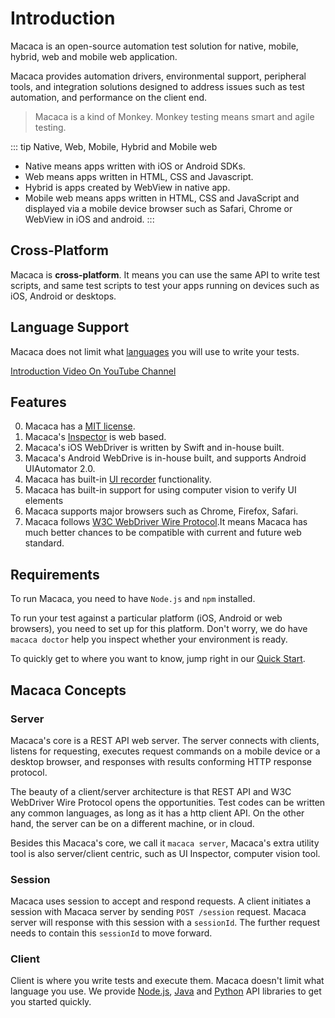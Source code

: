 # Introduction

Macaca is an open-source automation test solution for native, mobile, hybrid, web and mobile web application.

Macaca provides automation drivers, environmental support, peripheral tools, and integration solutions designed to address issues such as test automation, and performance on the client end.

> Macaca is a kind of Monkey. Monkey testing means smart and agile testing.

::: tip Native, Web, Mobile, Hybrid and Mobile web
- Native means apps written with iOS or Android SDKs.
- Web means apps written in HTML, CSS and Javascript.
- Hybrid is apps created by WebView in native app.
- Mobile web means apps written in HTML, CSS and JavaScript and displayed via a mobile device browser such as Safari, Chrome or WebView in iOS and android.
:::

## Cross-Platform

Macaca is **cross-platform**. It means you can use the same API to write test scripts, and same test scripts to test your apps running on devices such as iOS, Android or desktops.

## Language Support

Macaca does not limit what [languages](#client) you will use to write your tests.

[Introduction Video On YouTube Channel](//github.com/macacajs/awesome-macaca#video)

## Features

0. Macaca has a [MIT license](https://opensource.org/licenses/MIT).
0. Macaca's [Inspector](//macacajs.com/app-inspector) is web based.
0. Macaca's iOS WebDriver is written by Swift and in-house built.
0. Macaca's Android WebDrive is in-house built, and supports Android UIAutomator 2.0.
0. Macaca has built-in [UI recorder](/guide/recorder.html) functionality.
0. Macaca has built-in support for using computer vision to verify UI elements
0. Macaca supports major browsers such as Chrome, Firefox, Safari.
0. Macaca follows [W3C WebDriver Wire Protocol](//www.w3.org/TR/webdriver/).It means Macaca has much better chances to be compatible with current and future web standard.

## Requirements

To run Macaca, you need to have `Node.js` and `npm` installed.

To run your test against a particular platform (iOS, Android or web browsers), you need to set up for this platform. Don't worry, we do have `macaca doctor` help you inspect whether your environment is ready.

To quickly get to where you want to know, jump right in our [Quick Start](/guide/quick-start.html).

## Macaca Concepts

### Server

Macaca's core is a REST API web server. The server connects with clients, listens for requesting, executes request commands on a mobile device or a desktop browser, and responses with results conforming HTTP response protocol.

The beauty of a client/server architecture is that REST API and W3C WebDriver Wire Protocol opens the opportunities. Test codes can be written any common languages, as long as it has a http client API. On the other hand, the server can be on a different machine, or in cloud.

Besides this Macaca's core, we call it `macaca server`,  Macaca's extra utility tool is also server/client centric, such as UI Inspector, computer vision tool.

### Session

Macaca uses session to accept and respond requests. A client initiates a session with Macaca server by sending `POST /session` request. Macaca server will response with this session with a `sessionId`. The further request needs to contain this `sessionId` to move forward.

### Client

Client is where you write tests and execute them. Macaca doesn't limit what language you use. We provide [Node.js](/guide/nodejs.html), [Java](/guide/java.html) and [Python](/guide/python.html) API libraries to get you started quickly.


